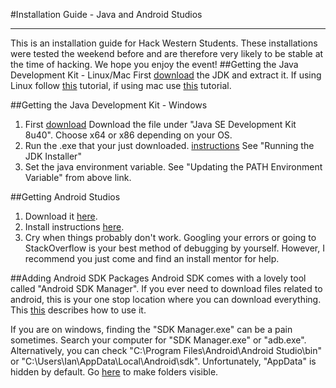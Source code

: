 #Installation Guide - Java and Android Studios
***
This is an installation guide for Hack Western Students. These installations were tested the weekend before and are therefore very likely to be stable at the time of hacking. We hope you enjoy the event!
##Getting the Java Development Kit - Linux/Mac
First [download](http://www.oracle.com/technetwork/java/javase/downloads/jdk8-downloads-2133151.html) the JDK and extract it. If using Linux follow [this](http://www.wikihow.com/Install-Oracle-Java-JDK-on-Ubuntu-Linux) tutorial, if using mac use [this](http://www.wikihow.com/Install-the-JDK-%28Java-Development-Kit%29-on-Mac-OS-X) tutorial.

##Getting the Java Development Kit - Windows
1. First [download](http://www.oracle.com/technetwork/java/javase/downloads/jdk8-downloads-2133151.html)
Download the file under "Java SE Development Kit 8u40". Choose x64 or x86 depending on your OS.
2. Run the .exe that your just downloaded. [instructions](http://docs.oracle.com/javase/7/docs/webnotes/install/windows/jdk-installation-windows.html) See "Running the JDK Installer"
3. Set the java environment variable. See "Updating the PATH Environment Variable" from above link.

##Getting Android Studios
1. Download it [here](http://developer.android.com/sdk/index.html).
2. Install instructions [here](http://developer.android.com/sdk/installing/index.html?pkg=studio).
3. Cry when things probably don't work. Googling your errors or going to StackOverflow is your best method of debugging by yourself. However, I recommend you just come and find an install mentor for help.

##Adding Android SDK Packages
Android SDK comes with a lovely tool called "Android SDK Manager". If you ever need to download files related to android, this is your one stop location where you can download everything.
This [this](http://developer.android.com/sdk/installing/adding-packages.html) describes how to use it.

If you are on windows, finding the "SDK Manager.exe" can be a pain sometimes. Search your computer for "SDK Manager.exe" or "adb.exe". Alternatively, you can check "C:\Program Files\Android\Android Studio\bin" or "C:\Users\Ian\AppData\Local\Android\sdk". Unfortunately, "AppData" is hidden by default. Go [here](http://windows.microsoft.com/en-ca/windows/show-hidden-files#show-hidden-files=windows-7) to make folders visible.
